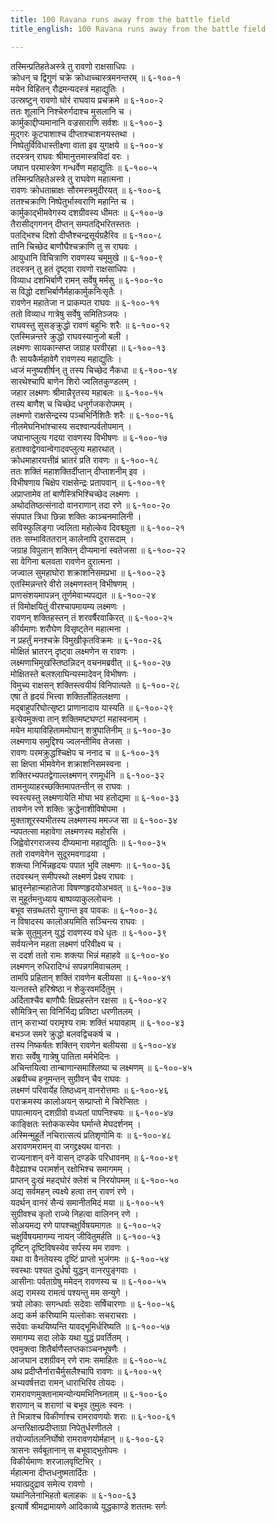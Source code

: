 ```yaml
---
title: 100 Ravana runs away from the battle field
title_english: 100 Ravana runs away from the battle field

---
```


<div class="audioEmbed"  caption="श्रीराम-हरिसीताराममूर्ति-घनपाठिभ्यां वचनम्" src="https://archive.org/download/Ramayana-recitation-Sriram-harisItArAmamUrti-Ghanapaati-v2/Kanda_6/Kanda_6_YK-100-Ravana_runs_away_from_the_battle-field_0.mp3"></div>

तस्मिन्प्रतिहतेअस्त्रे तु रावणो राक्षसाधिपः ।  
क्रोधन् च द्विगुणं चक्रे क्रोधाच्चास्त्रमनन्तरम् ॥ ६-१००-१  
मयेन विहितन् रौद्रमन्यदस्त्रं महाद्युतिः ।  
उत्स्रष्टुन् रावणो घोरं राघवाय प्रचक्रमे ॥ ६-१००-२  
ततः शूलानि निश्चेरुर्गदाश्च मुसलानि च ।  
कार्मुकाद्दीप्यमानानि वज्रसाराणि सर्वशः ॥ ६-१००-३  
मुद्गरः कूटपाशाश्च दीप्ताश्चाशनयस्तथा ।  
निष्पेतुर्विविधास्तीक्ष्णा वाता इव युगक्षये ॥ ६-१००-४  
तदस्त्रन् राघवः श्रीमानुत्तमास्त्रविदां वरः ।  
जघान परमास्त्रेण गन्धर्वेण महाद्युतिः ॥ ६-१००-५  
तस्मिन्प्रतिहतेअस्त्रे तु राघवेण महात्मना ।  
रावणः क्रोधताम्राक्षः सौरमस्त्रमुदीरयत् ॥ ६-१००-६  
ततश्चक्राणि निष्पेतुर्भास्वराणि महान्ति च ।  
कार्मुकाद्भीमवेगस्य दशग्रीवस्य धीमतः ॥ ६-१००-७  
तैरासीद्गगनन् दीप्तन् सम्पतद्भिरितस्ततः ।  
पतद्भिश्च दिशो दीप्तैश्चन्द्रसूर्यग्रहैरिव ॥ ६-१००-८  
तानि चिच्छेद बाणौघैश्चक्राणि तु स राघवः ।  
आयुधानि विचित्राणि रावणस्य चमूमुखे ॥ ६-१००-९  
तदस्त्रन् तु हतं दृष्ट्वा रावणो राक्षसाधिपः ।  
विव्याध दशभिर्बाणै रामन् सर्वेषु मर्मसु ॥ ६-१००-१०  
स विद्धो दशभिर्बाणैर्महाकार्मुकनिःसृतैः ।  
रावणेन महातेजा न प्राकम्पत राघवः ॥ ६-१००-११  
ततो विव्याध गात्रेषु सर्वेषु समितिञ्जयः ।  
राघवस्तु सुसङ्क्रुद्धो रावणं बहुभिः शरैः ॥ ६-१००-१२  
एतस्मिन्नन्तरे क्रुद्धो राघवस्यानुजो बली ।  
लक्ष्मणः सायकान्सप्त जग्राह परवीरहा ॥ ६-१००-१३  
तैः सायकैर्महावेगै रावणस्य महाद्युतिः ।  
ध्वजं मनुष्यशीर्षन् तु तस्य चिच्छेद नैकधा ॥ ६-१००-१४  
सारथेश्चापि बाणेन शिरो ज्वलितकुण्डलम् ।  
जहार लक्ष्मणः श्रीमान्नैरृतस्य महाबलः ॥ ६-१००-१५  
तस्य बाणैश् च चिच्छेद धनुर्गजकरोपमम् ।  
लक्ष्मणो राक्षसेन्द्रस्य पञ्चभिर्निशितैः शरैः ॥ ६-१००-१६  
नीलमेघनिभांश्चास्य सदश्वान्पर्वतोपमान् ।  
जघानाप्लुत्य गदया रावणस्य विभीषणः ॥ ६-१००-१७  
हताश्वाद्वेगवान्वेगादवप्लुत्य महारथात् ।  
क्रोधमाहारयत्तीव्रं भ्रातरं प्रति रावणः ॥ ६-१००-१८  
ततः शक्तिं महाशक्तिर्दीप्तान् दीप्ताशनीम् इव ।  
विभीषणाय चिक्षेप राक्षसेन्द्रः प्रतापवान् ॥ ६-१००-१९  
अप्राप्तामेव तां बाणैस्त्रिभिश्चिच्छेद लक्ष्मणः ।  
अथोदतिष्ठत्संनादो वानराणान् तदा रणे ॥ ६-१००-२०  
संपपात त्रिधा छिन्ना शक्तिः काञ्चनमालिनी ।  
सविस्फुलिङ्गा ज्वलिता महोल्केव दिवश्च्युता ॥ ६-१००-२१  
ततः सम्भाविततरान् कालेनापि दुरासदाम् ।  
जग्राह विपुलान् शक्तिन् दीप्यमानां स्वतेजसा ॥ ६-१००-२२  
सा वेगिना बलवता रावणेन दुरात्मना ।  
जज्वाल सुमहाघोरा शक्राशनिसमप्रभा ॥ ६-१००-२३  
एतस्मिन्नन्तरे वीरो लक्ष्मणस्तन् विभीषणम् ।  
प्राणसंशयमापन्नन् तूर्णमेवाभ्यपद्यत ॥ ६-१००-२४  
तं विमोक्षयितुं वीरश्चापमायम्य लक्ष्मणः ।  
रावणन् शक्तिहस्तन् तं शरवर्षैरवाकिरत् ॥ ६-१००-२५  
कीर्यमाणः शरौघेण विसृष्ट्तेन महात्मना ।  
न प्रहर्तुं मनश्चक्रे विमुखीकृतविक्रमः ॥ ६-१००-२६  
मोक्षितं भ्रातरन् दृष्ट्वा लक्ष्मणेन स रावणः ।  
लक्ष्मणाभिमुखस्तिष्ठन्निदन् वचनमब्रवीत् ॥ ६-१००-२७  
मोक्षितस्ते बलश्लाघिन्यस्मादेवन् विभीषणः ।  
विमुच्य राक्षसन् शक्तिस्त्वयीयं विनिपात्यते ॥ ६-१००-२८  
एषा ते हृदयं भित्त्वा शक्तिर्लोहितलक्षणा ।  
मद्बाहुपरिघोत्सृष्टा प्राणानादाय यास्यति ॥ ६-१००-२९  
इत्येवमुक्त्वा तान् शक्तिमष्टघण्टां महास्वनाम् ।  
मयेन मायाविहिताममोघान् शत्रुघातिनीम् ॥ ६-१००-३०  
लक्ष्मणाय समुद्दिश्य ज्वलन्तीमिव तेजसा ।  
रावणः परमक्रुद्धश्चिक्षेप च ननाद च ॥ ६-१००-३१  
सा क्षिप्ता भीमवेगेन शक्राशनिसमस्वना ।  
शक्तिरभ्यपतद्वेगाल्लक्ष्मणन् रणमूर्धनि ॥ ६-१००-३२  
तामनुव्याहरच्छक्तिमापतन्तीन् स राघवः ।  
स्वस्त्यस्तु लक्ष्मणायेति मोघा भव हतोद्यमा ॥ ६-१००-३३  
तावणेन रणे शक्तिः क्रुद्धेनाशीविषोपमा ।  
मुक्ताशूरस्यभीतस्य लक्ष्मणस्य ममज्ज सा ॥ ६-१००-३४  
न्यपतत्सा महावेगा लक्ष्मणस्य महोरसि ।  
जिह्वेवोरगराजस्य दीप्यमाना महाद्युतिः ॥ ६-१००-३५  
ततो रावणवेगेन सुदूरमवगाढया ।  
शक्त्या निर्भिन्नहृदयः पपात भुवि लक्ष्मणः ॥ ६-१००-३६  
तदवस्थन् समीपस्थो लक्ष्मणं प्रेक्ष्य राघवः ।  
भ्रातृस्नेहान्महातेजा विषण्णहृदयोअभवत् ॥ ६-१००-३७  
स मुहूर्तमनुध्याय बाष्पव्याकुललोचनः ।  
बभूव सन्रब्धतरो युगान्त इव पावकः ॥ ६-१००-३८  
न विषादस्य कालोअयमिति सञ्चिन्त्य राघवः ।  
चक्रे सुतुमुलन् युद्धं रावणस्य वधे धृतः ॥ ६-१००-३९  
सर्वयत्नेन महता लक्ष्मणं परिवीक्ष्य च ।  
स ददर्श ततो रामः शक्त्या भिन्नं महाहवे ॥ ६-१००-४०  
लक्ष्मणन् रुधिरादिग्धं सपन्नगमिवाचलम् ।  
तामपि प्रहितान् शक्तिं रावणेन बलीयसा ॥ ६-१००-४१  
यत्नतस्ते हरिश्रेष्ठा न शेकुरवमर्दितुम् ।  
अर्दिताश्चैव बाणौघैः क्षिप्रहस्तेन रक्षसा ॥ ६-१००-४२  
सौमित्रिन् सा विनिर्भिद्य प्रविष्टा धरणीतलम् ।  
तान् कराभ्यां परामृश्य रामः शक्तिं भयावहाम् ॥ ६-१००-४३  
बभञ्ज समरे क्रुद्धो बलवद्विचकर्ष च ।  
तस्य निष्कर्षतः शक्तिन् रावणेन बलीयसा ॥ ६-१००-४४  
शराः सर्वेषु गात्रेषु पातिता मर्मभेदिनः ।  
अचिन्तयित्वा तान्बाणान्समाश्लिष्या च लक्ष्मणम् ॥ ६-१००-४५  
अब्रवीच्च हनूमन्तन् सुग्रीवन् चैव राघवः ।  
लक्ष्मणं परिवार्येह तिष्ठध्वन् वानरोत्तमाः ॥ ६-१००-४६  
पराक्रमस्य कालोअयन् सम्प्राप्तो मे चिरेप्सितः ।  
पापात्मायन् दशग्रीवो वध्यतां पापनिश्चयः ॥ ६-१००-४७  
काङ्क्षितः स्तोककस्येव घर्मान्ते मेघदर्शनम् ।  
अस्मिन्मुहूर्ते नचिरात्सत्यं प्रतिशृणोमि वः ॥ ६-१००-४८  
अरावणमरामन् वा जगद्द्रक्ष्यथ वानराः ।  
राज्यनाशन् वने वासन् दण्डके परिधावनम् ॥ ६-१००-४९  
वैदेह्याश्च परामर्शन् रक्षोभिश्च समागमम् ।  
प्राप्तन् दुःखं महद्घोरं क्लेशं च निरयोपमम् ॥ ६-१००-५०  
अद्य सर्वमहन् त्यक्ष्ये हत्वा तन् रावणं रणे ।  
यदर्थन् वानरं सैन्यं समानीतमिदं मया ॥ ६-१००-५१  
सुग्रीवश्च कृतो राज्ये निहत्वा वालिनन् रणे ।  
सोअयमद्य रणे पापश्चक्षुर्विषयमागतः ॥ ६-१००-५२  
चक्षुर्विषयमागम्य नायन् जीवितुमर्हति ॥ ६-१००-५३  
दृष्टिन् दृष्टिविषस्येव सर्पस्य मम रावणः ।  
यथा वा वैनतेयस्य दृष्टिं प्राप्तो भुजंगमः ॥ ६-१००-५४  
स्वस्थाः पश्यत दुर्धर्षा युद्धन् वानरपुङ्गवाः ।  
आसीनाः पर्वताग्रेषु ममेदन् रावणस्य च ॥ ६-१००-५५  
अद्य रामस्य रामत्वं पश्यन्तु मम सन्युगे ।  
त्रयो लोकाः सगन्धर्वाः सदेवाः सर्षिचारणाः ॥ ६-१००-५६  
अद्य कर्म करिष्यामि यल्लोकाः सचराचराः ।  
सदेवाः कथयिष्यन्ति यावद्भूमिर्धरिष्यति ॥ ६-१००-५७  
समागम्य सदा लोके यथा युद्धं प्रवर्तितम् ।  
एवमुक्त्वा शितैर्बाणैस्तप्तकाञ्चनभूषणैः ।  
आजघान दशग्रीवन् रणे रामः समाहितः ॥ ६-१००-५८  
अथ प्रदीप्तैर्नाराचैर्मुसलैश्चापि रावणः ॥ ६-१००-५९  
अभ्यवर्षत्तदा रामन् धाराभिरिव तोयदः ।  
रामरावणमुक्तानामन्योन्यमभिनिघ्नताम् ॥ ६-१००-६०  
शराणान् च शराणां च बभूव तुमुलः स्वनः ।  
ते भिन्नाश्च विकीर्णाश्च रामरावणयोः शराः ॥ ६-१००-६१  
अन्तरिक्षात्प्रदीप्ताग्रा निपेतुर्धरणीतले ।  
तयोर्ज्यातलनिर्घोषो रामरावणयोर्महान् ॥ ६-१००-६२  
त्रासनः सर्वबूतानान् स बभूवाद्भुतोपमः ।  
विकीर्यमाणः शरजालवृष्टिभिर् ।  
र्महात्मना दीप्तधनुष्मतार्दितः ।  
भयात्प्रदुद्राव समेत्य रावणो ।  
यथानिलेनाभिहतो बलाहकः ॥ ६-१००-६३  
इत्यार्षे श्रीमद्रामायणे आदिकाव्ये युद्धकाण्डे शततमः सर्गः